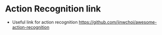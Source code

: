 # Action Recognition link
 * Useful link for action recognition https://github.com/jinwchoi/awesome-action-recognition
 